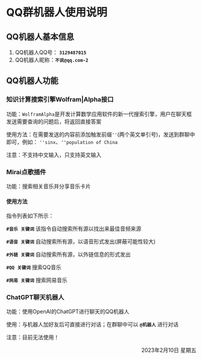 # QQ群机器人使用说明

## QQ机器人基本信息

1. QQ机器人QQ号：  **`3129487015`**
2. QQ机器人昵称：**`不说@qq.com-2`**

## QQ机器人功能

### 知识计算搜索引擎Wolfram|Alpha接口

功能：`WolframAlpha`是开发计算数学应用软件的新一代搜索引擎，用户在聊天框发送需要查询的问题后，将返回直接答案

使用方法：在需要发送的内容前添加触发前缀`''`(两个英文单引号)，发送到群聊中即可，例如：
`''sinx`、`''population of China`

注意：不支持中文输入，只支持英文输入

### Mirai点歌插件

功能：搜索相关音乐并分享音乐卡片

#### 使用方法

指令列表如下所示：

**`#音乐 关键词`** 该指令自动搜索所有源以找出来最佳音频来源

**`#语音 关键词`** 自动搜索所有源，以语音形式发出(屏蔽可能性较大)

**`#外链 关键词`** 自动搜索所有源，以外链信息的形式发出

**`#QQ 关键词`** 搜索QQ音乐

**`#网易 关键词`** 搜索网易音乐

### ChatGPT聊天机器人

功能：使用OpenAI的ChatGPT进行聊天的QQ机器人

使用：与机器人加好友后可直接进行对话；在群聊中可以 **`@机器人`** 进行对话

注意：目前无法使用！

<p align = "right">2023年2月10日 星期五</p>
